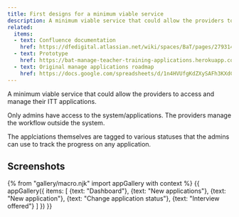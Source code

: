 ```yaml
---
title: First designs for a minimum viable service
description: A minimum viable service that could allow the providers to access and manage their ITT applications.
related:
  items:
  - text: Confluence documentation
    href: https://dfedigital.atlassian.net/wiki/spaces/BaT/pages/279314433/Designs
  - text: Prototype
    href: https://bat-manage-teacher-training-applications.herokuapp.com/provider/v01/index
  - text: Original manage applications roadmap
    href: https://docs.google.com/spreadsheets/d/1n4HVUfgKdZXySAFh3KXdCqZ-Ru71DVt7RAxOvl_NO3Y
---
```

A minimum viable service that could allow the providers to access and manage their ITT applications.

Only admins have access to the system/applications. The providers manage the workflow outside the system.

The applciations themselves are tagged to various statuses that the admins can use to track the progress on any application.

## Screenshots

{% from "gallery/macro.njk" import appGallery with context %}
{{ appGallery({
  items: [
    {text: "Dashboard"},
    {text: "New applications"},
    {text: "New application"},
    {text: "Change application status"},
    {text: "Interview offered"}
  ]
}) }}
